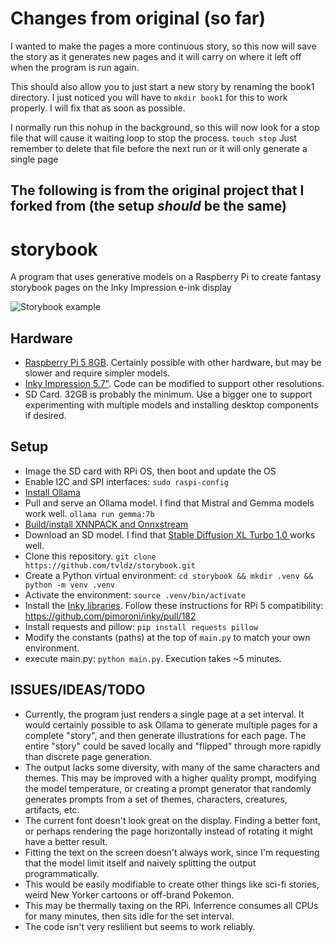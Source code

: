 # Changes from original (so far)
I wanted to make the pages a more continuous story, so this now will save the story as it generates new pages and it will carry on where it left off when the program is run 
again.

This should also allow you to just start a new story by renaming the book1 directory. I just noticed you will have to `mkdir book1` for this to work properly. I will fix that as soon as possible.

I normally run this nohup in the background, so this will now look for a stop file that will cause it waiting loop to stop the process.
`touch stop`
Just remember to delete that file before the next run or it will only generate a single page

The following is from the original project that I forked from (the setup *should* be the same)
--
# storybook
A program that uses generative models on a Raspberry Pi to create fantasy storybook pages on the Inky Impression e-ink display

![Storybook example](https://github.com/tvldz/storybook/blob/main/examples/storybook.png?raw=true)

## Hardware
- [Raspberry Pi 5 8GB](https://www.raspberrypi.com/products/raspberry-pi-5/). Certainly possible with other hardware, but may be slower and require simpler models.
- [Inky Impression 5.7"](https://shop.pimoroni.com/products/inky-impression-5-7). Code can be modified to support other resolutions.
- SD Card. 32GB is probably the minimum. Use a bigger one to support experimenting with multiple models and installing desktop components if desired.

## Setup
- Image the SD card with RPi OS, then boot and update the OS
- Enable I2C and SPI interfaces: `sudo raspi-config`
- [Install Ollama](https://ollama.com/download/linux)
- Pull and serve an Ollama model. I find that Mistral and Gemma models work well. `ollama run gemma:7b`
- [Build/install XNNPACK and Onnxstream](https://github.com/vitoplantamura/OnnxStream?tab=readme-ov-file#how-to-build-the-stable-diffusion-example-on-linuxmacwindowstermux)
- Download an SD model. I find that [Stable Diffusion XL Turbo 1.0
](https://github.com/vitoplantamura/OnnxStream?tab=readme-ov-file#stable-diffusion-xl-turbo-10) works well.
- Clone this repository. `git clone https://github.com/tvldz/storybook.git`
- Create a Python virtual environment: `cd storybook && mkdir .venv && python -m venv .venv`
- Activate the environment: `source .venv/bin/activate`
- Install the [Inky libraries](https://github.com/pimoroni/inky). Follow these instructions for RPi 5 compatibility: https://github.com/pimoroni/inky/pull/182
- Install requests and pillow: `pip install requests pillow`
- Modify the constants (paths) at the top of `main.py` to match your own environment.
- execute main.py: `python main.py`. Execution takes ~5 minutes.

## ISSUES/IDEAS/TODO
- Currently, the program just renders a single page at a set interval. It would certainly possible to ask Ollama to generate multiple pages for a complete "story", and then generate illustrations for each page. The entire "story" could be saved locally and "flipped" through more rapidly than discrete page generation.
- The output lacks some diversity, with many of the same characters and themes. This may be improved with a higher quality prompt, modifying the model temperature, or creating a prompt generator that randomly generates prompts from a set of themes, characters, creatures, artifacts, etc.
- The current font doesn't look great on the display. Finding a better font, or perhaps rendering the page horizontally instead of rotating it might have a better result.
- Fitting the text on the screen doesn't always work, since I'm requesting that the model limit itself and naively splitting the output programmatically.
- This would be easily modifiable to create other things like sci-fi stories, weird New Yorker cartoons or off-brand Pokemon.
- This may be thermally taxing on the RPi. Inferrence consumes all CPUs for many minutes, then sits idle for the set interval.
- The code isn't very reslilient but seems to work reliably.
